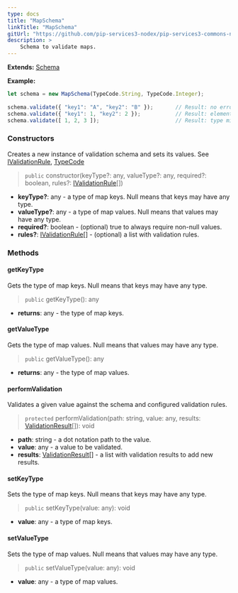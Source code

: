 ```yaml
---
type: docs
title: "MapSchema"
linkTitle: "MapSchema"
gitUrl: "https://github.com/pip-services3-nodex/pip-services3-commons-nodex"
description: >
    Schema to validate maps.
---
```


**Extends:** [Schema](../schema)

**Example:**
```typescript
let schema = new MapSchema(TypeCode.String, TypeCode.Integer);
  
schema.validate({ "key1": "A", "key2": "B" });       // Result: no errors
schema.validate({ "key1": 1, "key2": 2 });           // Result: element type mismatch
schema.validate([ 1, 2, 3 ]);                        // Result: type mismatch

```

### Constructors
Creates a new instance of validation schema and sets its values.
See [IValidationRule](../ivalidation_rule), [TypeCode](../convert/type_code)

> `public` constructor(keyType?: any, valueType?: any, required?: boolean, rules?: [IValidationRule](../ivalidation_rule)[])

- **keyType?**: any - a type of map keys. Null means that keys may have any type.
- **valueType?**: any - a type of map values. Null means that values may have any type.
- **required?**: boolean - (optional) true to always require non-null values.
- **rules?**: [IValidationRule](../ivalidation_rule)[] - (optional) a list with validation rules.



### Methods

#### getKeyType
Gets the type of map keys.
Null means that keys may have any type.

> `public` getKeyType(): any

- **returns**: any - the type of map keys.

#### getValueType
Gets the type of map values.
Null means that values may have any type.

> `public` getValueType(): any

- **returns**: any - the type of map values.

#### performValidation
Validates a given value against the schema and configured validation rules.

> `protected` performValidation(path: string, value: any, results: [ValidationResult](../validation_result)[]): void

- **path**: string - a dot notation path to the value.
- **value**: any - a value to be validated.
- **results**: [ValidationResult](../validation_result)[] - a list with validation results to add new results.

#### setKeyType
Sets the type of map keys.
Null means that keys may have any type.

> `public` setKeyType(value: any): void

- **value**: any - a type of map keys.

#### setValueType
Sets the type of map values.
Null means that values may have any type.

> `public` setValueType(value: any): void

- **value**: any - a type of map values.